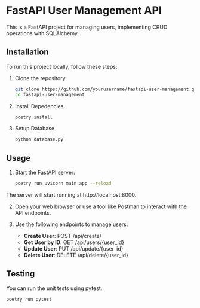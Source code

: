# FastAPI User Management API

This is a FastAPI project for managing users, implementing CRUD operations with SQLAlchemy.

## Installation

To run this project locally, follow these steps:

1. Clone the repository:

   ```bash
   git clone https://github.com/yourusername/fastapi-user-management.git
   cd fastapi-user-management

2. Install Depedencies

   ```bash
   poetry install

4. Setup Database

   ```bash
   python database.py

## Usage

1. Start the FastAPI server:

   ```bash
   poetry run uvicorn main:app --reload   
The server will start running at http://localhost:8000.

2. Open your web browser or use a tool like Postman to interact with the API endpoints.
3. Use the following endpoints to manage users:

   - **Create User**: POST /api/create/
   - **Get User by ID**: GET /api/users/{user_id}
   - **Update User**: PUT /api/update/{user_id}
   - **Delete User**: DELETE /api/delete/{user_id}

## Testing

You can run the unit tests using pytest.

```bash
poetry run pytest
